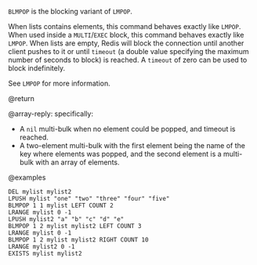 `BLMPOP` is the blocking variant of `LMPOP`.

When lists contains elements, this command behaves exactly like `LMPOP`.
When used inside a `MULTI`/`EXEC` block, this command behaves exactly like `LMPOP`.
When lists are empty, Redis will block the connection until another client
pushes to it or until `timeout` (a double value specifying the maximum number
of seconds to block) is reached.
A `timeout` of zero can be used to block indefinitely.

See `LMPOP` for more information.

@return

@array-reply: specifically:

* A `nil` multi-bulk when no element could be popped, and timeout is reached.
* A two-element multi-bulk with the first element being the name of the key where
  elements was popped, and the second element is a multi-bulk with an array of elements.

@examples

```cli
DEL mylist mylist2
LPUSH mylist "one" "two" "three" "four" "five"
BLMPOP 1 1 mylist LEFT COUNT 2
LRANGE mylist 0 -1
LPUSH mylist2 "a" "b" "c" "d" "e"
BLMPOP 1 2 mylist mylist2 LEFT COUNT 3
LRANGE mylist 0 -1
BLMPOP 1 2 mylist mylist2 RIGHT COUNT 10
LRANGE mylist2 0 -1
EXISTS mylist mylist2
```

